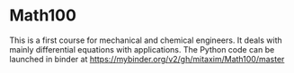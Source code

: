 # Math100
This is a first course for mechanical and chemical engineers. It deals with mainly differential equations with applications.
The Python code can be launched in binder at
https://mybinder.org/v2/gh/mitaxim/Math100/master
